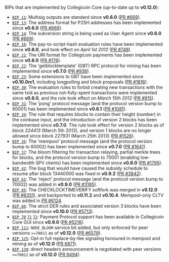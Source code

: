 BIPs that are implemented by Collegicoin Core (up-to-date up to **v0.12.0**):

* [`BIP 11`](https://github.com/collegicoin/bips/blob/master/bip-0011.mediawiki): Multisig outputs are standard since **v0.6.0** ([PR #669](https://github.com/collegicoin/collegicoin/pull/669)).
* [`BIP 13`](https://github.com/collegicoin/bips/blob/master/bip-0013.mediawiki): The address format for P2SH addresses has been implemented since **v0.6.0** ([PR #669](https://github.com/collegicoin/collegicoin/pull/669)).
* [`BIP 14`](https://github.com/collegicoin/bips/blob/master/bip-0014.mediawiki): The subversion string is being used as User Agent since **v0.6.0** ([PR #669](https://github.com/collegicoin/collegicoin/pull/669)).
* [`BIP 16`](https://github.com/collegicoin/bips/blob/master/bip-0016.mediawiki): The pay-to-script-hash evaluation rules have been implemented since **v0.6.0**, and took effect on *April 1st 2012* ([PR #748](https://github.com/collegicoin/collegicoin/pull/748)).
* [`BIP 21`](https://github.com/collegicoin/bips/blob/master/bip-0021.mediawiki): The URI format for Collegicoin payments has been implemented since **v0.6.0** ([PR #176](https://github.com/collegicoin/collegicoin/pull/176)).
* [`BIP 22`](https://github.com/collegicoin/bips/blob/master/bip-0022.mediawiki): The 'getblocktemplate' (GBT) RPC protocol for mining has been implemented since **v0.7.0** ([PR #936](https://github.com/collegicoin/collegicoin/pull/936)).
* [`BIP 23`](https://github.com/collegicoin/bips/blob/master/bip-0023.mediawiki): Some extensions to GBT have been implemented since **v0.10.0rc1**, including longpolling and block proposals ([PR #1816](https://github.com/collegicoin/collegicoin/pull/1816)).
* [`BIP 30`](https://github.com/collegicoin/bips/blob/master/bip-0030.mediawiki): The evaluation rules to forbid creating new transactions with the same txid as previous not-fully-spent transactions were implemented since **v0.6.0**, and the rule took effect on *March 15th 2012* ([PR #915](https://github.com/collegicoin/collegicoin/pull/915)).
* [`BIP 31`](https://github.com/collegicoin/bips/blob/master/bip-0031.mediawiki): The 'pong' protocol message (and the protocol version bump to 60001) has been implemented since **v0.6.1** ([PR #1081](https://github.com/collegicoin/collegicoin/pull/1081)).
* [`BIP 34`](https://github.com/collegicoin/bips/blob/master/bip-0034.mediawiki): The rule that requires blocks to contain their height (number) in the coinbase input, and the introduction of version 2 blocks has been implemented since **v0.7.0**. The rule took effect for version 2 blocks as of *block 224413* (March 5th 2013), and version 1 blocks are no longer allowed since *block 227931* (March 25th 2013) ([PR #1526](https://github.com/collegicoin/collegicoin/pull/1526)).
* [`BIP 35`](https://github.com/collegicoin/bips/blob/master/bip-0035.mediawiki): The 'mempool' protocol message (and the protocol version bump to 60002) has been implemented since **v0.7.0** ([PR #1641](https://github.com/collegicoin/collegicoin/pull/1641)).
* [`BIP 37`](https://github.com/collegicoin/bips/blob/master/bip-0037.mediawiki): The bloom filtering for transaction relaying, partial merkle trees for blocks, and the protocol version bump to 70001 (enabling low-bandwidth SPV clients) has been implemented since **v0.8.0** ([PR #1795](https://github.com/collegicoin/collegicoin/pull/1795)).
* [`BIP 42`](https://github.com/collegicoin/bips/blob/master/bip-0042.mediawiki): The bug that would have caused the subsidy schedule to resume after block 13440000 was fixed in **v0.9.2** ([PR #3842](https://github.com/collegicoin/collegicoin/pull/3842)).
* [`BIP 61`](https://github.com/collegicoin/bips/blob/master/bip-0061.mediawiki): The 'reject' protocol message (and the protocol version bump to 70002) was added in **v0.9.0** ([PR #3185](https://github.com/collegicoin/collegicoin/pull/3185)).
* [`BIP 65`](https://github.com/collegicoin/bips/blob/master/bip-0065.mediawiki): The CHECKLOCKTIMEVERIFY softfork was merged in **v0.12.0** ([PR #6351](https://github.com/collegicoin/collegicoin/pull/6351)), and backported to **v0.11.2** and **v0.10.4**. Mempool-only CLTV was added in [PR #6124](https://github.com/collegicoin/collegicoin/pull/6124).
* [`BIP 66`](https://github.com/collegicoin/bips/blob/master/bip-0066.mediawiki): The strict DER rules and associated version 3 blocks have been implemented since **v0.10.0** ([PR #5713](https://github.com/collegicoin/collegicoin/pull/5713)).
* [`BIP 70`](https://github.com/collegicoin/bips/blob/master/bip-0070.mediawiki) [`71`](https://github.com/collegicoin/bips/blob/master/bip-0071.mediawiki) [`72`](https://github.com/collegicoin/bips/blob/master/bip-0072.mediawiki): Payment Protocol support has been available in Collegicoin Core GUI since **v0.9.0** ([PR #5216](https://github.com/collegicoin/collegicoin/pull/5216)).
* [`BIP 111`](https://github.com/collegicoin/bips/blob/master/bip-0111.mediawiki): `NODE_BLOOM` service bit added, but only enforced for peer versions `>=70011` as of **v0.12.0** ([PR #6579](https://github.com/collegicoin/collegicoin/pull/6579)).
* [`BIP 125`](https://github.com/collegicoin/bips/blob/master/bip-0125.mediawiki): Opt-in full replace-by-fee signaling honoured in mempool and mining as of **v0.12.0** ([PR 6871](https://github.com/collegicoin/collegicoin/pull/6871)).
* [`BIP 130`](https://github.com/collegicoin/bips/blob/master/bip-0130.mediawiki): direct headers announcement is negotiated with peer versions `>=70012` as of **v0.12.0** ([PR 6494](https://github.com/collegicoin/collegicoin/pull/6494)).
